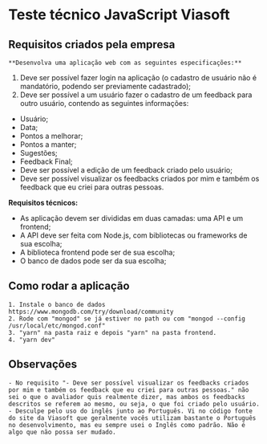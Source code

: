 # Teste técnico JavaScript Viasoft
## Requisitos criados pela empresa
    **Desenvolva uma aplicação web com as seguintes especificações:**

1. Deve ser possível fazer login na aplicação (o cadastro de usuário não é mandatório, podendo ser previamente cadastrado);
2. Deve ser possível a um usuário fazer o cadastro de um feedback para outro usuário, contendo as seguintes informações:
- Usuário;
- Data;
- Pontos a melhorar;
- Pontos a manter;
- Sugestões;
- Feedback Final;
- Deve ser possível a edição de um feedback criado pelo usuário;
- Deve ser possível visualizar os feedbacks criados por mim e também os feedback que eu criei para outras pessoas.

**Requisitos técnicos:**

- As aplicação devem ser divididas em duas camadas: uma API e um frontend;
- A API deve ser feita com Node.js, com bibliotecas ou frameworks de sua escolha;
- A biblioteca frontend pode ser de sua escolha;
- O banco de dados pode ser da sua escolha;

## Como rodar a aplicação
    1. Instale o banco de dados https://www.mongodb.com/try/download/community
    2. Rode com "mongod" se já estiver no path ou com "mongod --config /usr/local/etc/mongod.conf"
    3. "yarn" na pasta raiz e depois "yarn" na pasta frontend.
    4. "yarn dev"

## Observações
    - No requisito "- Deve ser possível visualizar os feedbacks criados por mim e também os feedback que eu criei para outras pessoas." não sei o que o avaliador quis realmente dizer, mas ambos os feedbacks descritos se referem ao mesmo, ou seja, o que foi criado pelo usuário.
    - Desculpe pelo uso do inglês junto ao Português. Vi no código fonte do site da Viasoft que geralmente vocês utilizam bastante o Português no desenvolvimento, mas eu sempre usei o Inglês como padrão. Não é algo que não possa ser mudado.